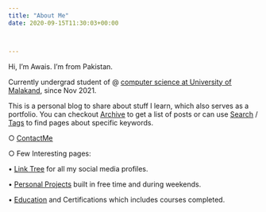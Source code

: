 ```yaml
---
title: "About Me"
date: 2020-09-15T11:30:03+00:00



---
```

Hi, I’m Awais. I’m from Pakistan. 

Currently undergrad student of @ [<u>computer science at University of Malakand</u>](http://uom.edu.pk), since Nov 2021.

This is a personal blog to share about stuff I learn, which also serves as a portfolio.
You can checkout [<u>Archive</u>](http://awaismustafa.com/archives) to get a list of posts or can use [<u>Search</u>](http://awaismustafa.com/search) / [<u>Tags</u>](http://awaismustafa.com/tags) to find pages about specific keywords.

○ [<u>ContactMe</u>](http://awaismustafa.com/contact)

○ Few Interesting pages:

   • [<u>Link Tree</u>](http://awaismustafa.com/links) for all my social media profiles.

   • [<u>Personal Projects</u>](http://awaismustafa.com/projects) built in free time and during weekends.
   
   • [<u>Education</u>](http://awaismustafa.com/projects) and Certifications which includes courses completed.
